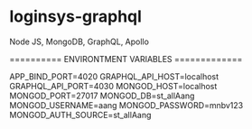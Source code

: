 # loginsys-graphql
Node JS, MongoDB, GraphQL, Apollo

========== ENVIRONTMENT VARIABLES =============

APP_BIND_PORT=4020
GRAPHQL_API_HOST=localhost
GRAPHQL_API_PORT=4030
MONGOD_HOST=localhost
MONGOD_PORT=27017
MONGOD_DB=st_allAang
MONGOD_USERNAME=aang
MONGOD_PASSWORD=mnbv123
MONGOD_AUTH_SOURCE=st_allAang
